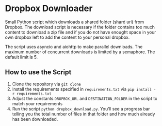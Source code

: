 # Dropbox Downloader

Small Python script which downloads a shared folder (shard url) from Dropbox. 
The download script is necessary if the folder contains too much content to download a zip file and if you 
do not have enought space in your own dropbox left to add the content to your personal dropbox. 
 
The script uses asyncio and aiohttp to make parallel downloads. The maximum number of concurrent downloads is 
limited by a semaphore. The default limit is 5.
 
 ## How to use the Script
1. Clone the repository via `git clone `
2. Install the requirements specified in `requirements.txt` via `pip install -r requirements.txt`
3. Adjust the constants `DROPBOX_URL` and `DESTINATION_FOLDER` in the script to match your requirements
4. Run the script `python dropbox_download.py`. You'll see a progress bar telling you the total number of files in that folder and how much already has been downloaded.  
